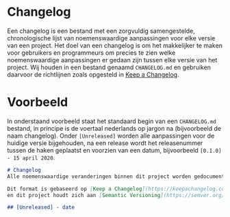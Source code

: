 # Changelog
Een changelog is een bestand met een zorgvuldig samengestelde, chronologische lijst van noemenswaardige aanpassingen voor elke versie van een project. Het doel van een changelog is om het makkelijker te maken voor gebruikers en programmeurs om precies te zien welke noemenswaardige aanpassingen er gedaan zijn tussen elke versie van het project. Wij houden in een bestand genaamd `CHANGELOG.md` en gebruiken daarvoor de richtlijnen zoals opgesteld in [Keep a Changelog](https://keepachangelog.com/nl/1.0.0/).

# Voorbeeld
In onderstaand voorbeeld staat het standaard begin van een `CHANGELOG.md` bestand, in principe is de voertaal nederlands op jargon na (bijvoorbeeld de naam changelog). Onder `[Unreleased]` worden alle aanpassingen voor de huidige versie bijgehouden, na een release wordt het releasenummer tussen de haken geplaatst en voorzien van een datum, bijvoorbeeld `[0.1.0] - 15 april 2020`.

``` CHANGELOG.md
# Changelog
Alle noemenswaardige veranderingen binnen dit project worden gedocumenteerd in dit bestand.

Dit format is gebaseerd op [Keep a Changelog](https://keepachangelog.com/nl/1.0.0/),
en dit project houdt zich aan [Semantic Versioning](https://semver.org/spec/v2.0.0.html).

## [Unreleased] - date
```
